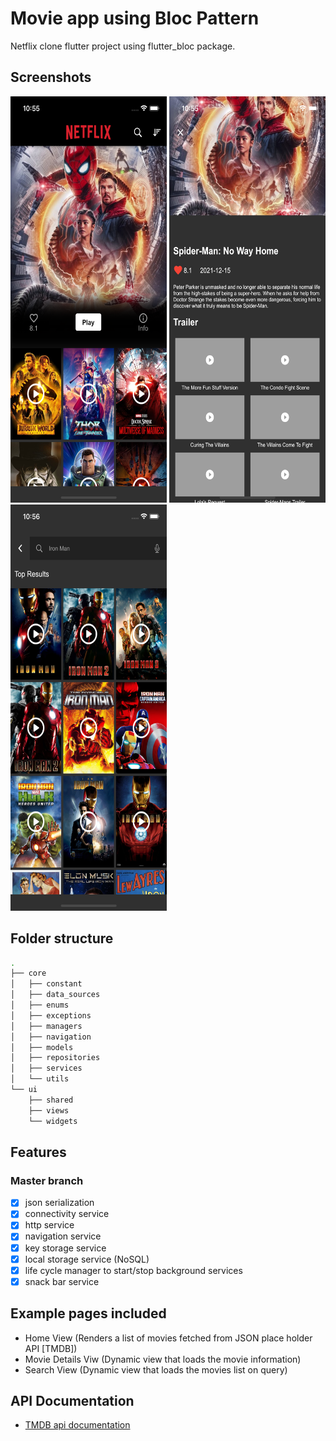 # Movie app using Bloc Pattern

Netflix clone flutter project using flutter_bloc package.

## Screenshots

<img alt="Home Screen" height="650" src="assets/home.png" width="250"/>  <img alt="Movie Details Screen" height="650" src="assets/detail.png" width="250"/>  <img alt="Search Screen" height="650" src="assets/search.png" width="250"/>

## Folder structure

```bash
.
├── core
│   ├── constant
│   ├── data_sources
│   ├── enums
│   ├── exceptions
│   ├── managers
│   ├── navigation
│   ├── models
│   ├── repositories
│   ├── services
│   └── utils
└── ui
    ├── shared
    ├── views
    └── widgets
```

## Features

### Master branch

- [x] json serialization
- [x] connectivity service
- [x] http service
- [x] navigation service
- [x] key storage service
- [x] local storage service (NoSQL)
- [x] life cycle manager to start/stop background services
- [x] snack bar service

## Example pages included

- Home View (Renders a list of movies fetched from JSON place holder API [TMDB])
- Movie Details Viw (Dynamic view that loads the movie information)
- Search View (Dynamic view that loads the movies list on query)

## API Documentation

- [TMDB api documentation](https://developers.themoviedb.org/3/getting-started/introduction)
